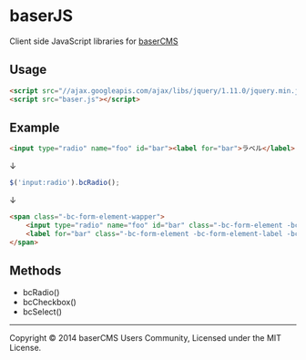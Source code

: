 baserJS
===

Client side JavaScript libraries for [baserCMS](http://basercms.net/)

## Usage

```html
<script src="//ajax.googleapis.com/ajax/libs/jquery/1.11.0/jquery.min.js"></script>
<script src="baser.js"></script>
```

## Example

```html
<input type="radio" name="foo" id="bar"><label for="bar">ラベル</label>
```

↓

```javascript
$('input:radio').bcRadio();
```

↓

```html
<span class="-bc-form-element-wapper">
	<input type="radio" name="foo" id="bar" class="-bc-form-element -bc-form-element-radio -bc-form-element-state-unchecked -bc-form-element-blur" aria-checked="false">
	<label for="bar" class="-bc-form-element -bc-form-element-label -bc-form-element-radio-label -bc-form-element-blur">ラベル</label>
</span>
```

## Methods

- bcRadio()
- bcCheckbox()
- bcSelect()

* * *

Copyright © 2014 baserCMS Users Community, Licensed under the MIT License.